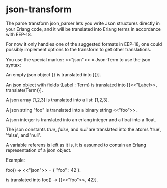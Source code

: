 json-transform
==============

The parse transform json_parser lets you write Json structures directly in your Erlang code, and it will be translated into Erlang terms in accordance with EEP-18.

For now it only handles one of the suggested formats in EEP-18, one could possibly implement options to the transform to get other translations.

You use the special marker: <<"json">> = Json-Term to use the json syntax:

An empty json object {} is translated into [{}].

An json object with fields {Label : Term} is translated into [{<<"Label>>, translate(Term)}].

A json array [1,2,3] is translated into a list: [1,2,3].

A json string "foo" is translated into a binary string <<"foo">>.

A json integer is translated into an erlang integer and a float into a float.

The json constants _true_, _false_, and _null_ are translated into the atoms 'true', 'false', and 'null'.

A variable referens is left as it is, it is assumed to contain an Erlang representation of a json object.

Example:
  
  foo() ->
    <<"json">> = { "foo" : 42 }.

is translated into 
  foo() ->
    [{<<"foo">>, 42}].

 